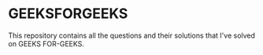 # GEEKSFORGEEKS
This repository contains all the questions and their solutions that I've solved on GEEKS FOR-GEEKS.
